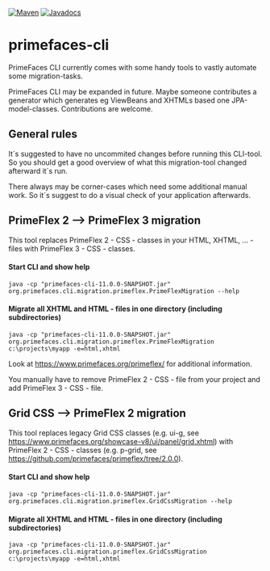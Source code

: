 [![Maven](https://img.shields.io/maven-central/v/org.primefaces/primefaces.svg)](https://repo.maven.apache.org/maven2/org/primefaces/primefaces-cli/)
[![Javadocs](http://javadoc.io/badge/org.primefaces/primefaces-selenium.svg)](http://javadoc.io/doc/org.primefaces/primefaces-cli)

# primefaces-cli

PrimeFaces CLI currently comes with some handy tools to vastly automate some migration-tasks.

PrimeFaces CLI may be expanded in future. Maybe someone contributes a generator which generates eg ViewBeans and XHTMLs based one JPA-model-classes.
Contributions are welcome.

## General rules

It´s suggested to have no uncommited changes before running this CLI-tool. So you should get a good overview of what this migration-tool changed afterward it´s run.

There always may be corner-cases which need some additional manual work. So it´s suggest to do a visual check of your application afterwards.

## PrimeFlex 2 --> PrimeFlex 3 migration

This tool replaces PrimeFlex 2 - CSS - classes in your HTML, XHTML, ... - files with PrimeFlex 3 - CSS - classes.

#### Start CLI and show help

```java -cp "primefaces-cli-11.0.0-SNAPSHOT.jar" org.primefaces.cli.migration.primeflex.PrimeFlexMigration --help```

#### Migrate all XHTML and HTML - files in one directory (including subdirectories)

```java -cp "primefaces-cli-11.0.0-SNAPSHOT.jar" org.primefaces.cli.migration.primeflex.PrimeFlexMigration c:\projects\myapp -e=html,xhtml```

Look at https://www.primefaces.org/primeflex/ for additional information.

You manually have to remove PrimeFlex 2 - CSS - file from your project and add PrimeFlex 3 - CSS - file.

## Grid CSS --> PrimeFlex 2 migration

This tool replaces legacy Grid CSS classes (e.g. ui-g, see https://www.primefaces.org/showcase-v8/ui/panel/grid.xhtml) with PrimeFlex 2 - CSS - classes (e.g. p-grid, see https://github.com/primefaces/primeflex/tree/2.0.0).

#### Start CLI and show help

```java -cp "primefaces-cli-11.0.0-SNAPSHOT.jar" org.primefaces.cli.migration.primeflex.GridCssMigration --help```

#### Migrate all XHTML and HTML - files in one directory (including subdirectories)

```java -cp "primefaces-cli-11.0.0-SNAPSHOT.jar" org.primefaces.cli.migration.primeflex.GridCssMigration c:\projects\myapp -e=html,xhtml```
